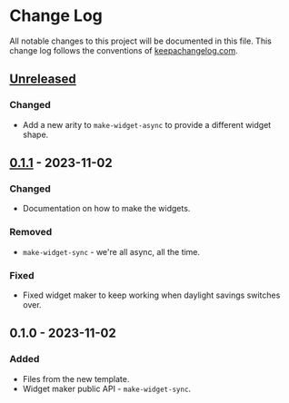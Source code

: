 # Change Log
All notable changes to this project will be documented in this file. This change log follows the conventions of [keepachangelog.com](http://keepachangelog.com/).

## [Unreleased]
### Changed
- Add a new arity to `make-widget-async` to provide a different widget shape.

## [0.1.1] - 2023-11-02
### Changed
- Documentation on how to make the widgets.

### Removed
- `make-widget-sync` - we're all async, all the time.

### Fixed
- Fixed widget maker to keep working when daylight savings switches over.

## 0.1.0 - 2023-11-02
### Added
- Files from the new template.
- Widget maker public API - `make-widget-sync`.

[Unreleased]: https://sourcehost.site/your-name/rpg-combat/compare/0.1.1...HEAD
[0.1.1]: https://sourcehost.site/your-name/rpg-combat/compare/0.1.0...0.1.1
